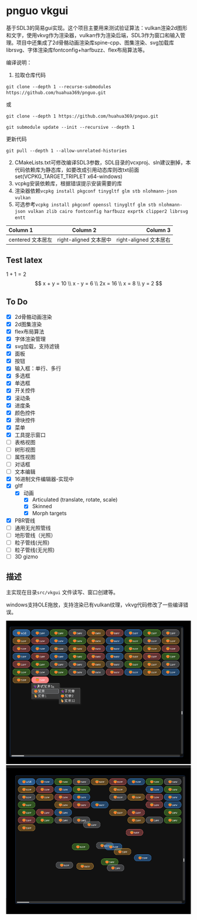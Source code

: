 ﻿# pnguo vkgui
基于SDL3的简易gui实现。这个项目主要用来测试验证算法：vulkan渲染2d图形和文字，使用vkvg作为渲染器，vulkan作为渲染后端，SDL3作为窗口和输入管理。项目中还集成了2d骨骼动画渲染库spine-cpp、图集渲染、svg加载库librsvg、字体渲染库fontconfig+harfbuzz、flex布局算法等。

编译说明：
1. 拉取仓库代码
```
git clone --depth 1 --recurse-submodules https://github.com/huahua369/pnguo.git
```
或
```
git clone --depth 1 https://github.com/huahua369/pnguo.git
``` 
```
git submodule update --init --recursive --depth 1
```
更新代码
```
git pull --depth 1 --allow-unrelated-histories
```
2. CMakeLists.txt可修改编译SDL3参数，SDL目录的vcxproj、sln建议删掉，本代码依赖库为静态库，如要改成引用动态库则改txt前面set(VCPKG_TARGET_TRIPLET x64-windows)
3. vcpkg安装依赖库，根据错误提示安装需要的库
4. 渲染器依赖```vcpkg install pkgconf tinygltf glm stb nlohmann-json vulkan```
5. 可选参考```vcpkg install pkgconf openssl tinygltf glm stb nlohmann-json vulkan zlib cairo fontconfig harfbuzz exprtk clipper2 librsvg entt```

| Column 1 | Column 2 | Column 3 |
|:--------| :---------:|--------:|
| centered 文本居左 | right-aligned 文本居中 |right-aligned 文本居右|

## Test latex 
$1 + 1 = 2$
$$
x + y = 10 \\
x - y = 6 \\
2x = 16 \\
x = 8 \\
y = 2
$$
## To Do 

- [x] 2d骨骼动画渲染
- [x] 2d图集渲染
- [x] flex布局算法
- [x] 字体渲染管理
- [x] svg加载，支持滤镜
- [x] 面板
- [x] 按钮
- [x] 输入框：单行、多行
- [x] 多选框
- [x] 单选框
- [x] 开关控件
- [x] 滚动条 
- [x] 进度条
- [x] 颜色控件
- [x] 滑块控件
- [x] 菜单
- [x] 工具提示窗口
- [ ] 表格视图
- [ ] 树形视图
- [ ] 属性视图
- [ ] 对话框
- [ ] 文本编辑
- [x] 16进制文件编辑器-实现中
- [x] gltf
	- [x] 动画
		- [x] Articulated (translate, rotate, scale)
		- [x] Skinned
		- [x] Morph targets
- [x] PBR管线
- [ ] 通用无光照管线
- [ ] 地形管线（光照）
- [ ] 粒子管线(光照)
- [ ] 粒子管线(无光照)
- [ ] 3D gizmo

## 描述
主实现在目录`src/vkgui` 文件读写、窗口创建等。



windows支持OLE拖放，支持渲染已有vulkan纹理，vkvg代码修改了一些编译错误。


![image](1.png)
![image](2.png)
